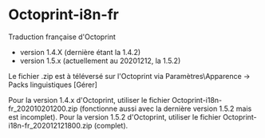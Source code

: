 # Octoprint-i8n-fr
 Traduction française d'Octoprint
- version 1.4.X (dernière étant la 1.4.2)
- version 1.5.x (actuellement au 20201212, la 1.5.2)

Le fichier .zip est à téléversé sur l'Octoprint via Paramètres\Apparence -> Packs linguistiques [Gérer]

Pour la version 1.4.x d'Octoprint, utiliser le fichier Octoprint-i18n-fr_202010201200.zip (fonctionne aussi avec la dernière version 1.5.2 mais est incomplet).
Pour la version 1.5.2 d'Octoprint, utiliser le fichier Octoprint-i18n-fr_202012121800.zip (complet).

